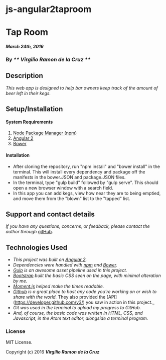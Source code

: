 # js-angular2taproom

# Tap Room

#### _March 24th, 2016_

### By _** Virgilio Ramon de la Cruz **_

## Description

_This web app is designed to help bar owners keep track of the amount of beer left in their kegs._

## Setup/Installation

#### System Requirements

1. [Node Package Manager (npm)](https://www.npmjs.com/)
2. [Angular 2](https://angular.io/)
3. [Bower](http://bower.io/)

#### Installation

* After cloning the repository, run "npm install" and "bower install" in the terminal. This will install every dependency and package off the manifests in the bower.JSON and package.JSON files.
* In the terminal, type "gulp build" followed by "gulp serve". This should open a new browser window with a search field.
* In this app you can add kegs, view how near they are to being emptied, and move them from the "blown" list to the "tapped" list.

## Support and contact details

_If you have any questions, concerns, or feedback, please contact the author through_ [gitHub](https://github.com/vrdlc/).

## Technologies Used

* _This project was built on [Angular 2](https://angular.io/)._
* _Dependencies were handled with [npm](https://www.npmjs.com/) and [Bower](http://bower.io/)._
* _[Gulp](http://gulpjs.com/) is an awesome asset pipeline used in this project._
* _[Bootstrap](http://getbootstrap.com/) built the basic CSS seen on the page, with minimal alteration by me._
* _[Moment.js](http://momentjs.com/) helped make the times readable._
* _[Github](https://www.github.com) is a great place to host any code you're working on or wish to share with the world._ They also provided the [API] (https://developer.github.com/v3/) you saw in action in this project._
* _Git was used in the terminal to upload my progress to GitHub._
* _And, of course, the basic code was written in HTML, CSS, and Javascript, in the Atom text editor, alongside a terminal program._



### License

MIT License.

Copyright (c) 2016 **_Virgilio Ramon de la Cruz_**
